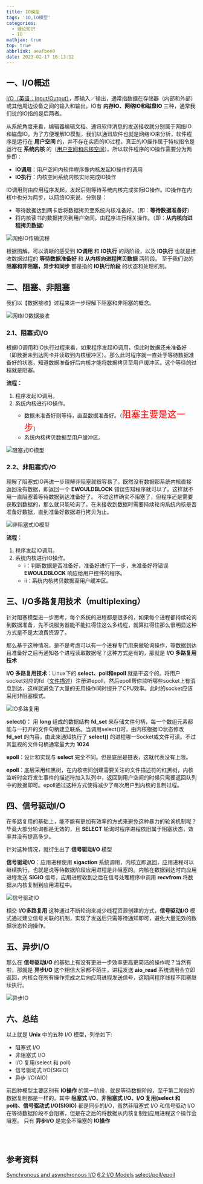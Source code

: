 ```yaml
---
title: IO模型
tags: 'IO,IO模型'
categories:
  - 理论知识
  - IO
mathjax: true
top: true
abbrlink: aeafbee0
date: 2023-02-17 16:13:12
---
```


## 一、I/O概述

[I/O（英语：Input/Output）](https://zh.wikipedia.org/zh-cn/I/O)，即输入／输出，通常指数据在存储器（内部和外部）或其他周边设备之间的输入和输出。IO有 **内存IO、网络IO和磁盘IO** 三种，通常我们说的IO指的是后两者。

从系统角度来看，编辑器编辑文档、通讯软件消息的发送接收就分别属于网络IO和磁盘IO。为了方便理解IO模型，我们以通讯软件也就是网络IO来分析，软件程序是运行在 **用户空间** 的，并不存在实质的IO过程，真正的IO操作属于特权指令是运行在 **系统内核** 的（[用户空间和内核空间](https://cmeng-cm.github.io/2023/02/17/theoretical-knowledge/virtual-memory/)）。所以软件程序的IO操作需要分为两步即：
* **IO调用**：用户空间内软件程序像内核发起IO操作的调用
* **IO执行**：内核空间系统内核实际完成IO操作

IO调用则由应用程序发起，发起后则等待系统内核完成实际IO操作。IO操作在内核中也分为两步，以网络IO来说，分别是：
* 等待数据达到网卡后将数据拷贝至系统内核准备好。（即：**等待数据准备好**）
* 将内核读书的数据拷贝到用户空间，由程序进行相关操作。（即：**从内核向进程拷贝数据**）

![网络IO传输流程][网络IO传输流程]

根据图解，可以清晰的感受到 **IO调用** 和 **IO执行** 的两阶段，以及 **IO执行** 也就是接收数据过程的 **等待数据准备好** 和 **从内核向进程拷贝数据** 两阶段。
至于我们说的 **阻塞和非阻塞，异步和同步** 都是指的 **IO执行阶段** 的状态和处理机制。


## 二、阻塞、非阻塞

我们以【数据接收】过程来进一步理解下阻塞和非阻塞的概念。

![网络IO数据接收][网络IO数据接收]

### 2.1、阻塞式I/O
根据IO调用和IO执行过程来看，如果程序发起IO调用，但此时数据还未准备好（即数据未到达网卡并读取到内核缓冲区）。那么此时程序就一直处于等待数据准备好的状态，知道数据准备好后内核才能将数据拷贝至用户缓冲区。这个等待的过程就是阻塞。

**流程：**
1. 程序发起IO调用。
2. 系统内核进行IO操作。
    * 数据未准备好则等待，直至数据准备好。（<font color='red' size = 5>阻塞主要是这一步</font>）
    * 系统内核拷贝数据至用户缓冲区。

![阻塞式IO模型][阻塞式IO模型]

### 2.2、非阻塞式I/O
理解了阻塞式IO再进一步理解非阻塞就很容易了。既然没有数据那系统内核直接返回没有数据，即返回一个 **EWOULDBLOCK** 错误告知程序就可以了。这样就不用一直阻塞着等待数据到达准备好了。
不过这样确实不阻塞了，但程序还是需要获取到数据的，那么就只能轮询了。在未接收到数据时需要持续轮询系统内核是否准备好数据，直到准备好数据进行拷贝为止。

![非阻塞式IO模型][非阻塞式IO模型]

**流程：**
1. 程序发起IO调用。
2. 系统内核进行IO操作。
    * i：判断数据是否准备好，准备好进行下一步，未准备好将错误 **EWOULDBLOCK** 响应给用户控件的程序。
    * ii：系统内核拷贝数据至用户缓冲区。

## 三、I/O多路复用技术（multiplexing）
针对阻塞模型进一步思考，每个系统的进程都是很多的，如果每个进程都持续轮询到数据准备，先不说服务器能不能扛得住这么多线程，就算扛得住那么很明显这种方式是不是太浪费资源了。

那么基于这种情况，是不是考虑可以有一个进程专门用来做轮询操作，等数据到达且准备好之后再通知各个进程读取数据呢？这种方式是有的，那就是 **I/O 多路复用技术**

**I/O 多路复用技术**：Linux下的 **select、poll和epoll** 就是干这个的。将用户socket对应的fd（[文件描述](https://zh.wikipedia.org/wiki/%E6%96%87%E4%BB%B6%E6%8F%8F%E8%BF%B0%E7%AC%A6)）注册进epoll，然后epoll帮你监听哪些socket上有消息到达，这样就避免了大量的无用操作同时提升了CPU效率。此时的socket应该采用非阻塞模式。

![IO多路复用][IO多路复用]


**select()：** 用 **long** 组成的数据结构 **fd_set** 来存储文件句柄，每一个数组元素都能与一打开的文件句柄建立联系。当调用select()时，由内核根据IO状态修改 **fd_set** 的内容，由此来通知执行了 **select()** 的进程哪一Socket或文件可读。不过其监视的文件句柄通常最大为 **1024**

**epoll**：设计和实现与 **select** 完全不同。但是底层是链表，这就代表没有上限。

**epoll**：底层采用红黑树，在内核空间创建需要关注的文件描述符的红黑树，内核监听时会将发生事件的描述符加入队列中，返回到用户空间的时候只需要返回队列中的数据即可。epoll通过这种方式使得减少了每次用户到内核的复制过程。

## 四、信号驱动I/O
在多路复用的基础上，能不能有更加有效率的方式来避免这种暴力的轮询机制呢？毕竟大部分轮询都是无效的，且 **SELECT** 轮询时程序进程依旧属于阻塞状态，效率并没有提高多少。

针对这种情况，就衍生出了 **信号驱动I/O** 模型

**信号驱动I/O**：应用进程使用 **sigaction** 系统调用，内核立即返回，应用进程可以继续执行，也就是说等待数据阶段应用进程是非阻塞的。内核在数据到达时向应用进程发送 **SIGIO** 信号，应用进程收到之后在信号处理程序中调用 **recvfrom** 将数据从内核复制到应用进程中。

![信号驱动IO][信号驱动IO]

相交 **I/O多路复用** 这种通过不断轮询来减少线程资源创建的方式，**信号驱动I/O** 模式通过建立信号关联的机制，实现了发送后只需等待通知即可，避免大量无效的数据状态轮询操作。

## 五、异步I/O
那么在 **信号驱动I/O** 的基础上有没有更进一步效率更高更简洁的操作呢？当然有啦，那就是 **异步I/O** 这个相信大家都不陌生，进程发送 **aio_read** 系统调用会立即返回，内核会在所有操作完成之后向应用进程发送信号，这期间程序线程不阻塞继续执行。

![异步IO][异步IO]

## 六、总结
以上就是 **Unix** 中的五种 I/O 模型，列举如下:
* 阻塞式 I/O
* 非阻塞式 I/O
* I/O 复用(select 和 poll)
* 信号驱动式 I/O(SIGIO)
* 异步 I/O(AIO)

前四种模型主要区别有 **IO操作** 的第一阶段，就是等待数据阶段，至于第二阶段的数据复制都是一样的。其中 **阻塞式 I/O、非阻塞式 I/O、I/O 复用(select 和 poll)、信号驱动式 I/O(SIGIO)** 都是同步的I/O，虽然非阻塞式 I/O 和信号驱动 I/O 在等待数据阶段不会阻塞，但是在之后的将数据从内核复制到应用进程这个操作会阻塞。
只有 **异步I/O** 是完全不阻塞的 **IO操作**





</br></br><h2>参考资料</h2>

[Synchronous and asynchronous I/O](https://learn.microsoft.com/zh-cn/windows/win32/fileio/synchronous-and-asynchronous-i-o?redirectedfrom=MSDN)
[6.2 I/O Models](https://www.masterraghu.com/subjects/np/introduction/unix_network_programming_v1.3/ch06lev1sec2.html#ch06fig01)
[select/poll/epoll](https://www.kancloud.cn/luoyoub/network-programming/2234074)





























[网络IO传输流程]: https://raw.githubusercontent.com/cmeng-CM/image-hosting/master/img/theoretical_knowledge/网络IO传输流程.jpg

[网络IO数据接收]: https://raw.githubusercontent.com/cmeng-CM/image-hosting/master/img/theoretical_knowledge/网络IO数据接收.jpg

[阻塞式IO模型]: https://raw.githubusercontent.com/cmeng-CM/image-hosting/master/img/theoretical_knowledge/阻塞式IO模型.jpg

[非阻塞式IO模型]: https://raw.githubusercontent.com/cmeng-CM/image-hosting/master/img/theoretical_knowledge/非阻塞式IO模型.jpg

[IO多路复用]: https://raw.githubusercontent.com/cmeng-CM/image-hosting/master/img/theoretical_knowledge/IO多路复用.jpg

[信号驱动IO]: https://raw.githubusercontent.com/cmeng-CM/image-hosting/master/img/theoretical_knowledge/信号驱动IO.jpg

[异步IO]: https://raw.githubusercontent.com/cmeng-CM/image-hosting/master/img/theoretical_knowledge/异步IO.jpg
